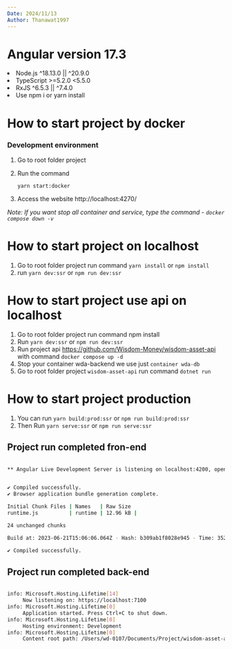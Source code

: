 ```yaml
---
Date: 2024/11/13
Author: Thanawat1997
---
```


# Angular version 17.3

<ui>
<li>Node.js  	^18.13.0 || ^20.9.0 </li>
<li>TypeScript >=5.2.0 <5.5.0 </li>
<li>RxJS ^6.5.3 || ^7.4.0 </li>
<li>Use npm i or yarn install </li>
</ui>

# How to start project by docker

### Development environment

1. Go to root folder project
2. Run the command

   `yarn start:docker`

3. Access the website http://localhost:4270/

_Note: If you want stop all container and service, type the command - `docker compose down -v`_

# How to start project on localhost

1. Go to root folder project run command `yarn install` or `npm install`
2. run `yarn dev:ssr` or `npm run dev:ssr`

# How to start project use api on localhost

1. Go to root folder project run command npm install
2. Run `yarn dev:ssr` or `npm run dev:ssr`
3. Run project api https://github.com/Wisdom-Money/wisdom-asset-api with command `docker compose up -d`
4. Stop your container wda-backend we use just `container wda-db`
5. Go to root folder project `wisdom-asset-api` run command `dotnet run`

# How to start project production

1. You can run `yarn build:prod:ssr` or `npm run build:prod:ssr`
2. Then Run `yarn serve:ssr` or `npm run serve:ssr`

## Project run completed fron-end

```sh

** Angular Live Development Server is listening on localhost:4200, open your browser on http://localhost:4200/ **


✔ Compiled successfully.
✔ Browser application bundle generation complete.

Initial Chunk Files | Names   | Raw Size
runtime.js          | runtime | 12.96 kB |

24 unchanged chunks

Build at: 2023-06-21T15:06:06.064Z - Hash: b309ab1f8028e945 - Time: 352ms

✔ Compiled successfully.

```

## Project run completed back-end

```sh

info: Microsoft.Hosting.Lifetime[14]
     Now listening on: https://localhost:7100
info: Microsoft.Hosting.Lifetime[0]
     Application started. Press Ctrl+C to shut down.
info: Microsoft.Hosting.Lifetime[0]
     Hosting environment: Development
info: Microsoft.Hosting.Lifetime[0]
     Content root path: /Users/wd-0107/Documents/Project/wisdom-asset-api/

```
